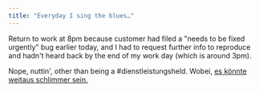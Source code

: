 ```yaml
---
title: "Everyday I sing the blues…"
---
```



<p>Return to work at 8pm because customer had filed a "needs to be fixed urgently" bug earlier today, and I had to request further info to reproduce and hadn't heard back by the end of my work day (which is around 3pm).</p>

<p>Nope, nuttin', other than being a #dienstleistungsheld. Wobei, <a href="https://www.youtube.com/watch?v=raB1ABsHkCI">es könnte weitaus schlimmer sein.</a></p>